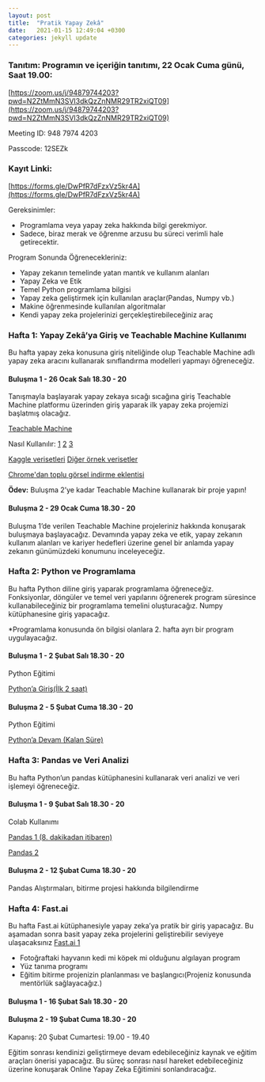 ```yaml
---
layout: post
title:  "Pratik Yapay Zekâ"
date:   2021-01-15 12:49:04 +0300
categories: jekyll update
---
```



 
### Tanıtım: Programın ve içeriğin tanıtımı, 22 Ocak Cuma günü, Saat 19.00: 
[https://zoom.us/j/94879744203?pwd=N2ZtMmN3SVI3dkQzZnNMR29TR2xiQT09](https://zoom.us/j/94879744203?pwd=N2ZtMmN3SVI3dkQzZnNMR29TR2xiQT09)

Meeting ID: 948 7974 4203

Passcode: 12SEZk

### Kayıt Linki: 
[https://forms.gle/DwPfR7dFzxVz5kr4A](https://forms.gle/DwPfR7dFzxVz5kr4A)

Gereksinimler:

- Programlama veya yapay zeka hakkında bilgi gerekmiyor. 
- Sadece, biraz merak ve öğrenme arzusu bu süreci verimli hale getirecektir.

Program Sonunda Öğrenecekleriniz:

- Yapay zekanın temelinde yatan mantık ve kullanım alanları
- Yapay Zeka ve Etik
- Temel Python programlama bilgisi
- Yapay zeka geliştirmek için kullanılan araçlar(Pandas, Numpy vb.)
- Makine öğrenmesinde kullanılan algoritmalar
- Kendi yapay zeka projelerinizi gerçekleştirebileceğiniz araç

### Hafta 1: Yapay Zekâ’ya Giriş ve Teachable Machine Kullanımı

Bu hafta yapay zeka konusuna giriş niteliğinde olup Teachable Machine adlı yapay zeka aracını kullanarak sınıflandırma modelleri yapmayı öğreneceğiz. 


#### **Buluşma 1 - 26 Ocak Salı 18.30 - 20**

Tanışmayla başlayarak yapay zekaya sıcağı sıcağına giriş Teachable Machine platformu üzerinden giriş yaparak ilk yapay zeka projemizi başlatmış olacağız. 

[Teachable Machine](https://teachablemachine.withgoogle.com/train)

Nasıl Kullanılır: [1](https://youtu.be/DFBbSTvtpy4) [2](https://youtu.be/CO67EQ0ZWgA) [3](https://youtu.be/n-zeeRLBgd0)

[Kaggle verisetleri](https://www.kaggle.com/datasets?tags=13207-Computer+Vision)
[Diğer örnek verisetler](https://lionbridge.ai/datasets/top-10-image-classification-datasets-for-machine-learning/)

[Chrome'dan toplu görsel indirme eklentisi](https://chrome.google.com/webstore/detail/simple-mass-downloader/abdkkegmcbiomijcbdaodaflgehfffed)

**Ödev:** Buluşma 2’ye kadar Teachable Machine kullanarak bir proje yapın!


#### **Buluşma 2 -  29 Ocak Cuma 18.30 - 20**

Buluşma 1’de verilen Teachable Machine projeleriniz hakkında konuşarak buluşmaya başlayacağız. Devamında yapay zeka ve etik, yapay zekanın kullanım alanları ve kariyer hedefleri üzerine genel bir anlamda yapay zekanın günümüzdeki konumunu inceleyeceğiz.


### Hafta 2: Python ve Programlama

Bu hafta Python diline giriş yaparak programlama öğreneceğiz. Fonksiyonlar, döngüler ve temel veri yapılarını öğrenerek program süresince kullanabileceğiniz bir programlama temelini oluşturacağız. Numpy kütüphanesine giriş yapacağız.

*Programlama konusunda ön bilgisi olanlara 2. hafta ayrı bir program uygulayacağız.


#### **Buluşma 1 -  2 Şubat Salı 18.30 - 20**

Python Eğitimi

[Python’a Giriş(İlk 2 saat)](https://youtu.be/rfscVS0vtbw)


#### **Buluşma 2 -  5 Şubat Cuma 18.30 - 20**

Python Eğitimi

[Python’a Devam (Kalan Süre)](https://youtu.be/rfscVS0vtbw)


### Hafta 3: Pandas ve Veri Analizi

Bu hafta Python’un pandas kütüphanesini kullanarak veri analizi ve veri işlemeyi öğreneceğiz. 


#### **Buluşma 1 -  9 Şubat Salı 18.30 - 20**

Colab Kullanımı

[Pandas 1 (8. dakikadan itibaren)](https://youtu.be/ZyhVh-qRZPA)

[Pandas 2](https://youtu.be/zmdjNSmRXF4)


#### **Buluşma 2 -  12 Şubat Cuma 18.30 - 20**

Pandas Alıştırmaları, bitirme projesi hakkında bilgilendirme


### Hafta 4: Fast.ai

Bu hafta Fast.ai kütüphanesiyle yapay zeka’ya pratik bir giriş yapacağız. Bu aşamadan sonra basit yapay zeka projelerini geliştirebilir seviyeye ulaşacaksınız [Fast.ai 1](https://course.fast.ai/videos/?lesson=1)



*   Fotoğraftaki hayvanın kedi mi köpek mi olduğunu algılayan program
*   Yüz tanıma programı
*   Eğitim bitirme projenizin planlanması ve başlangıcı(Projeniz konusunda mentörlük sağlayacağız.)


#### **Buluşma 1 -  16 Şubat Salı 18.30 - 20**


#### **Buluşma 2 -  19 Şubat Cuma 18.30 - 20**

Kapanış: 20 Şubat Cumartesi: 19.00 - 19.40

Eğitim sonrası kendinizi geliştirmeye devam edebileceğiniz kaynak ve eğitim araçları önerisi yapacağız. Bu süreç sonrası nasıl hareket edebileceğiniz üzerine konuşarak Online Yapay Zeka Eğitimini sonlandıracağız.
